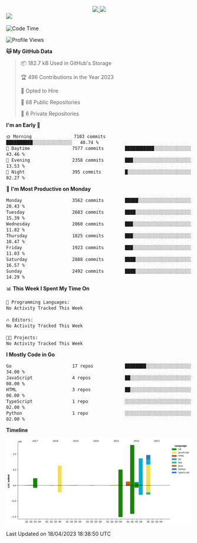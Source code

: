 <div align="center">
  <a href="https://github.com/arielsrv">
    <img height="180em" src="https://github-readme-stats.vercel.app/api?username=arielsrv&show_icons=true&theme=radical&include_all_commits=true&count_private=true"/>
    <img height="180em" src="https://github-readme-stats.vercel.app/api/top-langs/?username=arielsrv&layout=compact&langs_count=10&theme=radical"/>
 </a>
</div>

<div>
  <a href="https://www.linkedin.com/in/arielpineiro/" target="_blank">
    <img src="https://img.shields.io/badge/-LinkedIn-%230077B5?style=for-the-badge&logo=linkedin&logoColor=white" target="_blank">
  </a>
</div>

<!--START_SECTION:waka-->
![Code Time](http://img.shields.io/badge/Code%20Time-0%20secs-blue)

![Profile Views](http://img.shields.io/badge/Profile%20Views-0-blue)

**🐱 My GitHub Data** 

> 📦 182.7 kB Used in GitHub's Storage 
 > 
> 🏆 496 Contributions in the Year 2023
 > 
> 💼 Opted to Hire
 > 
> 📜 68 Public Repositories 
 > 
> 🔑 6 Private Repositories 
 > 
**I'm an Early 🐤** 

```text
🌞 Morning                7103 commits        ██████████░░░░░░░░░░░░░░░   40.74 % 
🌆 Daytime                7577 commits        ███████████░░░░░░░░░░░░░░   43.46 % 
🌃 Evening                2358 commits        ███░░░░░░░░░░░░░░░░░░░░░░   13.53 % 
🌙 Night                  395 commits         █░░░░░░░░░░░░░░░░░░░░░░░░   02.27 % 
```
📅 **I'm Most Productive on Monday** 

```text
Monday                   3562 commits        █████░░░░░░░░░░░░░░░░░░░░   20.43 % 
Tuesday                  2683 commits        ████░░░░░░░░░░░░░░░░░░░░░   15.39 % 
Wednesday                2060 commits        ███░░░░░░░░░░░░░░░░░░░░░░   11.82 % 
Thursday                 1825 commits        ███░░░░░░░░░░░░░░░░░░░░░░   10.47 % 
Friday                   1923 commits        ███░░░░░░░░░░░░░░░░░░░░░░   11.03 % 
Saturday                 2888 commits        ████░░░░░░░░░░░░░░░░░░░░░   16.57 % 
Sunday                   2492 commits        ████░░░░░░░░░░░░░░░░░░░░░   14.29 % 
```


📊 **This Week I Spent My Time On** 

```text
💬 Programming Languages: 
No Activity Tracked This Week

🔥 Editors: 
No Activity Tracked This Week

🐱‍💻 Projects: 
No Activity Tracked This Week
```

**I Mostly Code in Go** 

```text
Go                       17 repos            ████████░░░░░░░░░░░░░░░░░   34.00 % 
JavaScript               4 repos             ██░░░░░░░░░░░░░░░░░░░░░░░   08.00 % 
HTML                     3 repos             ██░░░░░░░░░░░░░░░░░░░░░░░   06.00 % 
TypeScript               1 repo              ░░░░░░░░░░░░░░░░░░░░░░░░░   02.00 % 
Python                   1 repo              ░░░░░░░░░░░░░░░░░░░░░░░░░   02.00 % 
```



**Timeline**

![Lines of Code chart](https://raw.githubusercontent.com/arielsrv/arielsrv/main/assets/bar_graph.png)


 Last Updated on 18/04/2023 18:38:50 UTC
<!--END_SECTION:waka-->

